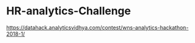 # HR-analytics-Challenge
https://datahack.analyticsvidhya.com/contest/wns-analytics-hackathon-2018-1/
